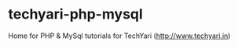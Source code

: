 techyari-php-mysql
==================

Home for PHP & MySql tutorials for TechYari (http://www.techyari.in)
